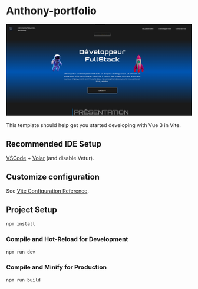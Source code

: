 # Anthony-portfolio

<p align="center">
  <a href="https://anthony-portfolio-hazel.vercel.app" target="_blank">
    <img src="demo/demo.png" alt="Aperçu de mon portfolio"/>
  </a>
</p>

This template should help get you started developing with Vue 3 in Vite.

## Recommended IDE Setup

[VSCode](https://code.visualstudio.com/) + [Volar](https://marketplace.visualstudio.com/items?itemName=Vue.volar) (and disable Vetur).

## Customize configuration

See [Vite Configuration Reference](https://vite.dev/config/).

## Project Setup

```sh
npm install
```

### Compile and Hot-Reload for Development

```sh
npm run dev
```

### Compile and Minify for Production

```sh
npm run build
```
